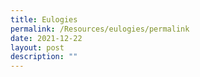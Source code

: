 ```yaml
---
title: Eulogies
permalink: /Resources/eulogies/permalink
date: 2021-12-22
layout: post
description: ""
---
```

